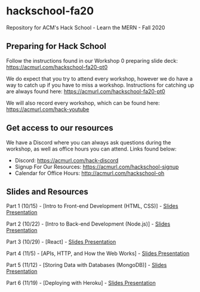 # hackschool-fa20
Repository for ACM's Hack School - Learn the MERN - Fall 2020

## Preparing for Hack School
Follow the instructions found in our Workshop 0 preparing slide deck: https://acmurl.com/hackschool-fa20-pt0  
  
We do expect that you try to attend every workshop, however we do have a way to catch up if you have to miss a workshop. Instructions for catching up are always found here: https://acmurl.com/hackschool-fa20-pt0
  
We will also record every workshop, which can be found here: https://acmurl.com/hack-youtube

## Get access to our resources
We have a Discord where you can always ask questions during the workshop, as well as office hours you can attend. Links found below:
  - Discord: https://acmurl.com/hack-discord
  - Signup For Our Resources: https://acmurl.com/hackschool-signup
  - Calendar for Office Hours: http://acmurl.com/hackschool-oh
  
  
## Slides and Resources
Part 1 (10/15) - [Intro to Front-end Development (HTML, CSS)] - [Slides Presentation](https://acmurl.com/hackschool-fa20-1)

Part 2 (10/22) - [Intro to Back-end Development (Node.js)] - [Slides Presentation](https://acmurl.com/hackschool-fa20-2)

Part 3 (10/29) - [React] - [Slides Presentation](https://acmurl.com/hackschool-fa20-3)

Part 4 (11/5) - [APIs, HTTP, and How the Web Works] - [Slides Presentation](https://acmurl.com/hackschool-fa20-4)

Part 5 (11/12) - [Storing Data with Databases (MongoDB)] - [Slides Presentation](https://acmurl.com/hackschool-fa20-5)

Part 6 (11/19) - [Deploying with Heroku] - [Slides Presentation](https://acmurl.com/hackschool-fa20-6)

